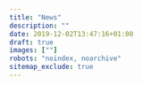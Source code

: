 ```yaml
---
title: "News"
description: ""
date: 2019-12-02T13:47:16+01:00
draft: true
images: [""]
robots: "noindex, noarchive"
sitemap_exclude: true
---
```

